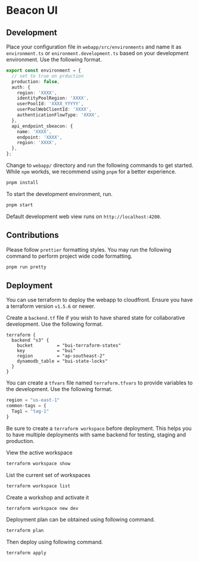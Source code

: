 # Beacon UI

## Development

Place your configuration file in `webapp/src/environments` and name it as `environment.ts` or `enironment.development.ts` based on your development environment. Use the following format.

```ts
export const environment = {
  // set to true on prduction
  production: false,
  auth: {
    region: 'XXXX',
    identityPoolRegion: 'XXXX',
    userPoolId: 'XXXX_YYYYY',
    userPoolWebClientId: 'XXXX',
    authenticationFlowType: 'XXXX',
  },
  api_endpoint_sbeacon: {
    name: 'XXXX',
    endpoint: 'XXXX',
    region: 'XXXX',
  },
};
```

Change to `webapp/` directory and run the following commands to get started. While `npm` workds, we recommend using `pnpm` for a better experience.

```bash
pnpm install
```

To start the development environment, run.

```bash
pnpm start
```

Default development web view runs on `http://localhost:4200`.

## Contributions

Please follow `prettier` formatting styles. You may run the following command to perform project wide code formatting.

```bash
pnpm run pretty
```

## Deployment

You can use terraform to deploy the webapp to cloudfront. Ensure you have a terraform version `v1.5.6` or newer.

Create a `backend.tf` file if you wish to have shared state for collaborative development. Use the following format.

```hcl
terraform {
  backend "s3" {
    bucket         = "bui-terraform-states"
    key            = "bui"
    region         = "ap-southeast-2"
    dynamodb_table = "bui-state-locks"
  }
}
```

You can create a `tfvars` file named `terraform.tfvars` to provide variables to the development. Use the following format.

```tfvars
region = "us-east-1"
common-tags = {
  Tag1 = "tag-1"
}
```

Be sure to create a `terraform workspace` before deployment. This helps you to have multiple deployments with same backend for testing, staging and production.

View the active workspace
```bash
terraform workspace show
```

List the current set of workspaces
```bash
terraform workspace list
```

Create a workshop and activate it
```bash
terraform workspace new dev
```

Deployment plan can be obtained using following command.
```bash
terraform plan
```

Then deploy using following command.
```bash
terraform apply
```
